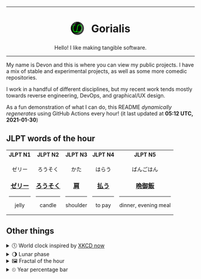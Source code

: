 ***

<h1 align="center">
<sub>
    <img src="readme/resources/avatar.png" height="36">
</sub>
&nbsp;
Gorialis
</h1>
<p align="center">
Hello! I like making tangible software.
</p>

***

My name is Devon and this is where you can view my public projects. I have a mix of stable and experimental projects, as well as some more comedic repositories.

I work in a handful of different disciplines, but my recent work tends mostly towards reverse engineering, DevOps, and graphical/UX design.

As a fun demonstration of what I can do, this README *dynamically regenerates* using GitHub Actions every hour! (it last updated at **05:12 UTC, 2021-01-30**)

<h2>JLPT words of the hour</h2>
<table>
    <tr>
        <th>JLPT N1</th>
        <th>JLPT N2</th>
        <th>JLPT N3</th>
        <th>JLPT N4</th>
        <th>JLPT N5</th>
    </tr>
    <tr>
        <td>
            <p align="center">ゼリー</p>
            <h3 align="center"><b><a href="https://jisho.org/search/%E3%82%BC%E3%83%AA%E3%83%BC">ゼリー</a></b></h3>
            <hr>
            <p align="center">jelly</p>
        </td>
        <td>
            <p align="center">ろうそく</p>
            <h3 align="center"><b><a href="https://jisho.org/search/%E3%82%8D%E3%81%86%E3%81%9D%E3%81%8F">ろうそく</a></b></h3>
            <hr>
            <p align="center">candle</p>
        </td>
        <td>
            <p align="center">かた</p>
            <h3 align="center"><b><a href="https://jisho.org/search/%E8%82%A9">肩</a></b></h3>
            <hr>
            <p align="center">shoulder</p>
        </td>
        <td>
            <p align="center">はらう</p>
            <h3 align="center"><b><a href="https://jisho.org/search/%E6%89%95%E3%81%86">払う</a></b></h3>
            <hr>
            <p align="center">to pay</p>
        </td>
        <td>
            <p align="center">ばんごはん</p>
            <h3 align="center"><b><a href="https://jisho.org/search/%E6%99%A9%E5%BE%A1%E9%A3%AF">晩御飯</a></b></h3>
            <hr>
            <p align="center">dinner,<wbr> evening meal</p>
        </td>
    </tr>
</table>

<h2>Other things</h2>
<details>
<summary>🕔  World clock inspired by <a href="https://xkcd.com/now">XKCD now</a></summary>

> <img src="generated/now.png" width="512">

</details>
<details>
<summary>🌖 Lunar phase</summary>

The moon is approximately 59.64% through its phase (Waning Gibbous).

</details>
<details>
<summary>&#x1f5bc; Fractal of the hour</summary>

> <img src="generated/fractal.png" width="512">

</details>
<details>
<summary>&#x23f2; Year percentage bar</summary>
<pre><code>2021 [█▁▁▁▁▁▁▁▁▁▁▁▁▁▁▁▁▁▁▁] 8.00%</code></pre>
</details>
